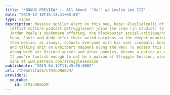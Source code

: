 ```yaml
---
title: '*BONUS PREVIEW* -- All About ''Us'' w/ Leslie Lee III'
date: "2019-12-10T18:13:41+08:00"
type: video
description: Massive spoiler alert on this one, baby! @leslieleeiii of your favorite
  leftist culture podcast @strugglesesh joins the crew (in studio!) to talk about
  Jordan Peele's sophomore offering, the blockbuster social-critique/horror film 'Us'.
  Sean, Jamie and Andy offer their weird opinions on the deeper meaning of the film...
  then Leslie, as always, schools everyone with his vast cinematic knowledge. Fun
  and talking shit on Breitbart happens along the way! To access this and other bonuses,
  along with our Discord server and other goodies, become a patron at www.patreon.com/theantifada
  If you're foolish enough to not be a patron of Struggle Session, atone for your
  sins at www.patreon.com/strugglesession
publishdate: "2019-04-12T11:45:00.000Z"
url: /theantifada/CtMJuONe62M/
providers:
  youtube:
    id: CtMJuONe62M
---
```

